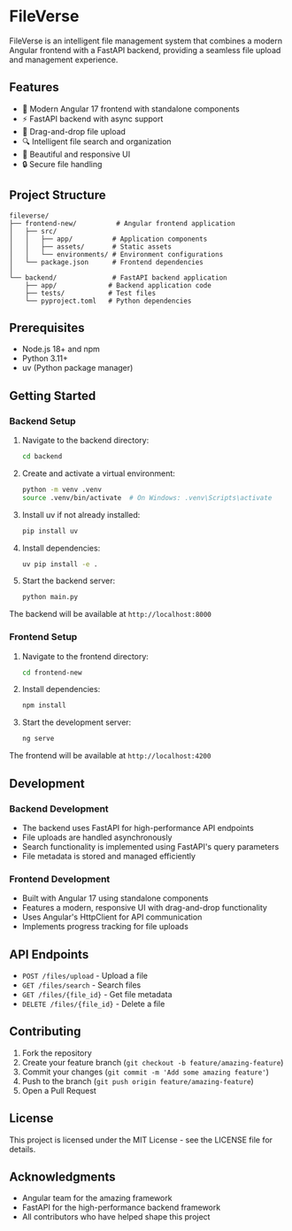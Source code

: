 # FileVerse

FileVerse is an intelligent file management system that combines a modern Angular frontend with a FastAPI backend, providing a seamless file upload and management experience.

## Features

- 🚀 Modern Angular 17 frontend with standalone components
- ⚡ FastAPI backend with async support
- 📁 Drag-and-drop file upload
- 🔍 Intelligent file search and organization
- 🎨 Beautiful and responsive UI
- 🔒 Secure file handling

## Project Structure

```
fileverse/
├── frontend-new/          # Angular frontend application
│   ├── src/
│   │   ├── app/          # Application components
│   │   ├── assets/       # Static assets
│   │   └── environments/ # Environment configurations
│   └── package.json      # Frontend dependencies
│
└── backend/              # FastAPI backend application
    ├── app/             # Backend application code
    ├── tests/           # Test files
    └── pyproject.toml   # Python dependencies
```

## Prerequisites

- Node.js 18+ and npm
- Python 3.11+
- uv (Python package manager)

## Getting Started

### Backend Setup

1. Navigate to the backend directory:
   ```bash
   cd backend
   ```

2. Create and activate a virtual environment:
   ```bash
   python -m venv .venv
   source .venv/bin/activate  # On Windows: .venv\Scripts\activate
   ```

3. Install uv if not already installed:
   ```bash
   pip install uv
   ```

4. Install dependencies:
   ```bash
   uv pip install -e .
   ```

5. Start the backend server:
   ```bash
   python main.py
   ```

The backend will be available at `http://localhost:8000`

### Frontend Setup

1. Navigate to the frontend directory:
   ```bash
   cd frontend-new
   ```

2. Install dependencies:
   ```bash
   npm install
   ```

3. Start the development server:
   ```bash
   ng serve
   ```

The frontend will be available at `http://localhost:4200`

## Development

### Backend Development

- The backend uses FastAPI for high-performance API endpoints
- File uploads are handled asynchronously
- Search functionality is implemented using FastAPI's query parameters
- File metadata is stored and managed efficiently

### Frontend Development

- Built with Angular 17 using standalone components
- Features a modern, responsive UI with drag-and-drop functionality
- Uses Angular's HttpClient for API communication
- Implements progress tracking for file uploads

## API Endpoints

- `POST /files/upload` - Upload a file
- `GET /files/search` - Search files
- `GET /files/{file_id}` - Get file metadata
- `DELETE /files/{file_id}` - Delete a file

## Contributing

1. Fork the repository
2. Create your feature branch (`git checkout -b feature/amazing-feature`)
3. Commit your changes (`git commit -m 'Add some amazing feature'`)
4. Push to the branch (`git push origin feature/amazing-feature`)
5. Open a Pull Request

## License

This project is licensed under the MIT License - see the LICENSE file for details.

## Acknowledgments

- Angular team for the amazing framework
- FastAPI for the high-performance backend framework
- All contributors who have helped shape this project

